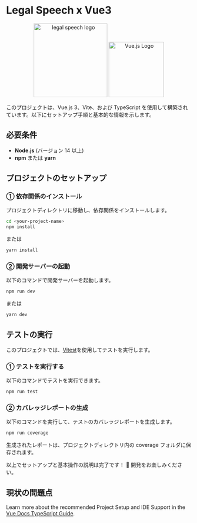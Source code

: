 # Legal Speech x Vue3

<p align="center">
  <img src="https://github.com/user-attachments/assets/04be0d43-32af-40dd-a42e-6fe6849a1cb4" width="200" title="legal speech logo"/>

   
  <img src="https://vuejs.org/images/logo.png" alt="Vue.js Logo" width="150" />
</p>

このプロジェクトは、Vue.js 3、Vite、および TypeScript を使用して構築されています。以下にセットアップ手順と基本的な情報を示します。

## 必要条件

- **Node.js** (バージョン 14 以上)
- **npm** または **yarn**

## プロジェクトのセットアップ

### ① 依存関係のインストール

プロジェクトディレクトリに移動し、依存関係をインストールします。

```bash
cd <your-project-name>
npm install
```

または

```bash
yarn install
```

### ② 開発サーバーの起動

以下のコマンドで開発サーバーを起動します。

```bash
npm run dev
```

または

```bash
yarn dev
```

## テストの実行

このプロジェクトでは、[Vitest](https://vitest.dev/)を使用してテストを実行します。

### ① テストを実行する

以下のコマンドでテストを実行できます。

```bash
npm run test
```

### ② カバレッジレポートの生成

以下のコマンドを実行して、テストのカバレッジレポートを生成します。

```bash
npm run coverage
```

生成されたレポートは、プロジェクトディレクトリ内の coverage フォルダに保存されます。

以上でセットアップと基本操作の説明は完了です！ 🎉 開発をお楽しみください。


## 現状の問題点

Learn more about the recommended Project Setup and IDE Support in the [Vue Docs TypeScript Guide](https://vuejs.org/guide/typescript/overview.html#project-setup).
